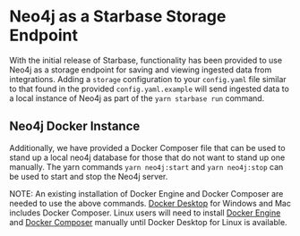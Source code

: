 
# Neo4j as a Starbase Storage Endpoint

With the initial release of Starbase, functionality has been provided
to use Neo4j as a storage endpoint for saving and viewing ingested
data from integrations.  Adding a `storage` configuration to your 
`config.yaml` file similar to that found in the provided `config.yaml.example`
will send ingested data to a local instance of Neo4j as part of the
`yarn starbase run` command.

## Neo4j Docker Instance

Additionally, we have provided a Docker Composer file that can be
used to stand up a local neo4j database for those that do not want
to stand up one manually.  The yarn commands `yarn neo4j:start` and
`yarn neo4j:stop` can be used to start and stop the Neo4j server.

NOTE:  An existing installation of Docker Engine and Docker Composer are 
needed to use the above commands. 
[Docker Desktop](https://docs.docker.com/desktop/) for Windows and Mac 
includes Docker Composer.  Linux users will need to install 
[Docker Engine](https://docs.docker.com/engine/install/) and
[Docker Composer](https://docs.docker.com/compose/install/) manually 
until Docker Desktop for Linux is available.